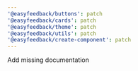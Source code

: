 ```yaml
---
'@easyfeedback/buttons': patch
'@easyfeedback/cards': patch
'@easyfeedback/theme': patch
'@easyfeedback/utils': patch
'@easyfeedback/create-component': patch
---
```


Add missing documentation
